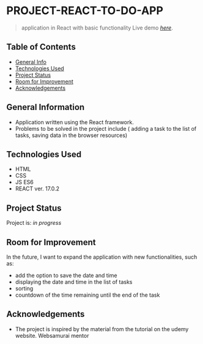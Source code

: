 # PROJECT-REACT-TO-DO-APP
>application in React with basic functionality
> Live demo [_here_](https://dudekrystian.github.io/PROJECT-REACT-TO-DO-APP/).

## Table of Contents
* [General Info](#general-information)
* [Technologies Used](#technologies-used)
* [Project Status](#project-status)
* [Room for Improvement](#room-for-improvement)
* [Acknowledgements](#acknowledgements)

## General Information
- Application written using the React framework.
- Problems to be solved in the project include ( adding a task to the list of tasks, saving data in the browser resources)

## Technologies Used
- HTML
- CSS
- JS ES6
- REACT ver. 17.0.2

## Project Status
Project is: _in progress_  
## Room for Improvement
In the future, I want to expand the application with new functionalities, such as:
- add the option to save the date and time
- displaying the date and time in the list of tasks
- sorting
- countdown of the time remaining until the end of the task

## Acknowledgements
- The project is inspired by the material from the tutorial on the udemy website. Websamurai mentor


